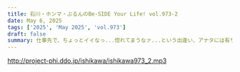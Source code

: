 ```yaml
---
title: 石川・ホンマ・ぶるんのBe-SIDE Your Life! vol.973-2
date: May 6, 2025
tags: ['2025', 'May 2025', 'vol.973']
draft: false
summary: 仕事先で、ちょっとイイなっ...惚れてまうなァ...という出逢い、アナタには有りますか？ 番組へのお便りをお待ちしています★
---
```


http://project-phi.ddo.jp/ishikawa/ishikawa973_2.mp3